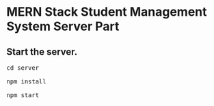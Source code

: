# MERN Stack Student Management System Server Part

## Start the server.

<pre>cd server</br>
npm install</br>
npm start</pre>